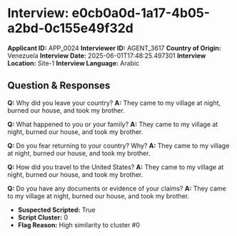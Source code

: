 # Interview: e0cb0a0d-1a17-4b05-a2bd-0c155e49f32d
**Applicant ID:** APP_0024
**Interviewer ID:** AGENT_3617
**Country of Origin:** Venezuela
**Interview Date:** 2025-06-01T17:48:25.497301
**Interview Location:** Site-1
**Interview Language:** Arabic

## Question & Responses

**Q:** Why did you leave your country?
**A:** They came to my village at night, burned our house, and took my brother.

**Q:** What happened to you or your family?
**A:** They came to my village at night, burned our house, and took my brother.

**Q:** Do you fear returning to your country? Why?
**A:** They came to my village at night, burned our house, and took my brother.

**Q:** How did you travel to the United States?
**A:** They came to my village at night, burned our house, and took my brother.

**Q:** Do you have any documents or evidence of your claims?
**A:** They came to my village at night, burned our house, and took my brother.

- **Suspected Scripted:** True
- **Script Cluster:** 0
- **Flag Reason:** High similarity to cluster #0